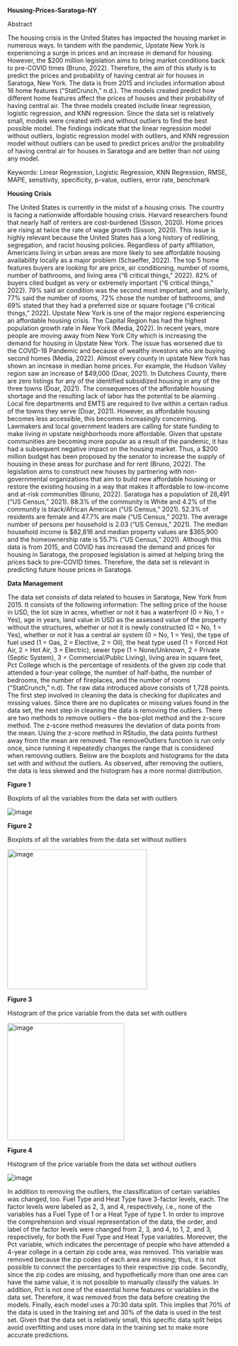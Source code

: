 **Housing-Prices-Saratoga-NY**

Abstract

The housing crisis in the United States has impacted the housing market in numerous ways. In tandem with the pandemic, Upstate New York is experiencing a surge in prices and an increase in demand for housing. However, the $200 million legislation aims to bring market conditions back to pre-COVID times (Bruno, 2022). Therefore, the aim of this study is to predict the prices and probability of having central air for houses in Saratoga, New York. The data is from 2015 and includes information about 16 home features (“StatCrunch,” n.d.). The models created predict how different home features affect the prices of houses and their probability of having central air. The three models created include linear regression, logistic regression, and KNN regression. Since the data set is relatively small, models were created with and without outliers to find the best possible model. The findings indicate that the linear regression model without outliers, logistic regression model with outliers, and KNN regression model without outliers can be used to predict prices and/or the probability of having central air for houses in Saratoga and are better than not using any model. 

Keywords: Linear Regression, Logistic Regression, KNN Regression, RMSE, MAPE, sensitivity, specificity, p-value, outliers, error rate, benchmark

**Housing Crisis**

The United States is currently in the midst of a housing crisis. The country is facing a nationwide affordable housing crisis. Harvard researchers found that nearly half of renters are cost-burdened (Sisson, 2020). Home prices are rising at twice the rate of wage growth (Sisson, 2020). This issue is highly relevant because the United States has a long history of redlining, segregation, and racist housing policies. Regardless of party affiliation, Americans living in urban areas are more likely to see affordable housing availability locally as a major problem (Schaeffer, 2022). The top 5 home features buyers are looking for are price, air conditioning, number of rooms, number of bathrooms, and living area (“6 critical things,” 2022). 82% of buyers cited budget as very or extremely important (“6 critical things,” 2022). 79% said air condition was the second most important, and similarly, 77% said the number of rooms, 72% chose the number of bathrooms, and 69% stated that they had a preferred size or square footage (“6 critical things,” 2022). 
Upstate New York is one of the major regions experiencing an affordable housing crisis. The Capital Region has had the highest population growth rate in New York (Media, 2022). In recent years, more people are moving away from New York City which is increasing the demand for housing in Upstate New York. The issue has worsened due to the COVID-19 Pandemic and because of wealthy investors who are buying second homes (Media, 2022). Almost every county in upstate New York has shown an increase in median home prices. For example, the Hudson Valley region saw an increase of $49,000 (Doar, 2021). In Dutchess County, there are zero listings for any of the identified subsidized housing in any of the three towns (Doar, 2021). The consequences of the affordable housing shortage and the resulting lack of labor has the potential to be alarming . Local fire departments and EMTS are required to live within a certain radius of the towns they serve (Doar, 2021). However, as affordable housing becomes less accessible, this becomes increasingly concerning. 
Lawmakers and local government leaders are calling for state funding to make living in upstate neighborhoods more affordable. Given that upstate communities are becoming more popular as a result of the pandemic, it has had a subsequent negative impact on the housing market. Thus, a $200 million budget has been proposed by the senator to increase the supply of housing in these areas for purchase and for rent (Bruno, 2022). The legislation aims to construct new houses by partnering with non-governmental organizations that aim to build new affordable housing or restore the existing housing in a way that makes it affordable to low-income and at-risk communities (Bruno, 2022).
Saratoga has a population of 28,491 (“US Census,” 2021). 88.3% of the community is White and 4.2% of the community is black/African American (“US Census,” 2021). 52.3% of residents are female and 47.7% are male (“US Census,” 2021). The average number of persons per household is 2.03 (“US Census,” 2021). The median household income is $82,816 and median property values are $365,900 and the homeownership rate is 55.7% (“US Census,” 2021). Although this data is from 2015, and COVID has increased the demand and prices for housing in Saratoga, the proposed legislation is aimed at helping bring the prices back to pre-COVID times. Therefore, the data set is relevant in predicting future house prices in Saratoga.

**Data Management**

The data set consists of data related to houses in Saratoga, New York from 2015. It consists of the following information: The selling price of the house in USD, the lot size in acres, whether or not it has a waterfront (0 = No, 1 = Yes), age in years, land value in USD as the assessed value of the property without the structures, whether or not it is newly constructed (0 = No, 1 = Yes), whether or not it has a central air system (0 = No, 1 = Yes), the type of fuel used (1 = Gas, 2 = Elective, 2 = Oil), the heat type used (1 = Forced Hot Air, 2 = Hot Air, 3 = Electric), sewer type (1 = None/Unknown, 2 = Private (Septic System), 3 = Commercial/Public Living), living area in square feet, Pct College which is the percentage of residents of the given zip code that attended a four-year college, the number of half-baths, the number of bedrooms, the number of fireplaces, and the number of rooms (“StatCrunch,” n.d). 
The raw data introduced above consists of 1,728 points. The first step involved in cleaning the data is checking for duplicates and missing values. Since there are no duplicates or missing values found in the data set, the next step in cleaning the data is removing the outliers. There are two methods to remove outliers – the box-plot method and the z-score method. The z-score method measures the deviation of data points from the mean. Using the z-score method in RStudio, the data points furthest away from the mean are removed. The removeOutliers function is run only once, since running it repeatedly changes the range that is considered when removing outliers.
Below are the boxplots and histograms for the data set with and without the outliers. As observed, after removing the outliers, the data is less skewed and the histogram has a more normal distribution. 

**Figure 1**

Boxplots of all the variables from the data set with outliers

![image](https://user-images.githubusercontent.com/123300713/213913750-672dbd15-5926-4b9b-9cf4-cf789c83aea9.png)

**Figure 2**

Boxplots of all the variables from the data set without outliers

<img width="315" alt="image" src="https://user-images.githubusercontent.com/123300713/213914130-0c10b3a4-b0b3-4b59-b01e-5e1baab638e5.png">


**Figure 3**

Histogram of the price variable from the data set with outliers

<img width="264" alt="image" src="https://user-images.githubusercontent.com/123300713/213914136-9c2e92e7-1538-4e76-8fda-bf6ab8c7da20.png">


**Figure 4**

Histogram of the price variable from the data set without outliers

![image](https://user-images.githubusercontent.com/123300713/213913778-df8a69b1-0bf6-4ece-b065-898f56430896.png)


In addition to removing the outliers, the classification of certain variables was changed, too. Fuel Type and Heat Type have 3-factor levels, each. The factor levels were labeled as 2, 3, and 4, respectively, i.e., none of the variables has a Fuel Type of 1 or a Heat Type of type 1. In order to improve the comprehension and visual representation of the data, the order, and label of the factor levels were changed from 2, 3, and 4, to 1, 2, and 3, respectively, for both the Fuel Type and Heat Type variables.
Moreover, the Pct variable, which indicates the percentage of people who have attended a 4-year college in a certain zip code area, was removed. This variable was removed because the zip codes of each area are missing; thus, it is not possible to connect the percentages to their respective zip code. Secondly, since the zip codes are missing, and hypothetically more than one area can have the same value, it is not possible to manually classify the values. In addition, Pct is not one of the essential home features or variables in the data set. Therefore, it was removed from the data before creating the models.
Finally, each model uses a 70:30 data split. This implies that 70% of the data is used in the training set and 30% of the data is used in the test set. Given that the data set is relatively small, this specific data split helps avoid overfitting and uses more data in the training set to make more accurate predictions. 

